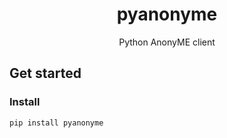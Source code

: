 <div align="center">

# pyanonyme
Python AnonyME client

</div>

## Get started
### Install
```bash
pip install pyanonyme
```
